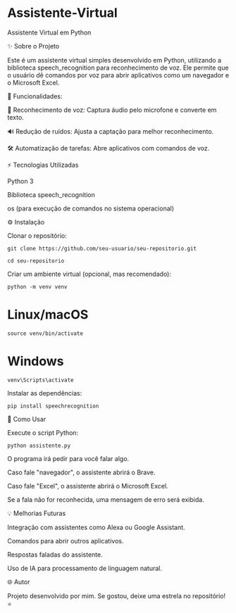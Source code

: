 # Assistente-Virtual

Assistente Virtual em Python

✨ Sobre o Projeto

Este é um assistente virtual simples desenvolvido em Python, utilizando a biblioteca speech_recognition para reconhecimento de voz. Ele permite que o usuário dê comandos por voz para abrir aplicativos como um navegador e o Microsoft Excel.

📝 Funcionalidades:

🎤 Reconhecimento de voz: Captura áudio pelo microfone e converte em texto.

🔊 Redução de ruídos: Ajusta a captação para melhor reconhecimento.

🛠 Automatização de tarefas: Abre aplicativos com comandos de voz.

⚡ Tecnologias Utilizadas

Python 3

Biblioteca speech_recognition

os (para execução de comandos no sistema operacional)

⚙ Instalação

Clonar o repositório:

``` git clone https://github.com/seu-usuario/seu-repositorio.git ```

 ```cd seu-repositorio ```
 
Criar um ambiente virtual (opcional, mas recomendado):

``` python -m venv venv ```

# Linux/macOS 
```source venv/bin/activate ``` 

# Windows
```venv\Scripts\activate   ```

Instalar as dependências:

```pip install speechrecognition```

🔄 Como Usar

Execute o script Python:

```python assistente.py```

 O programa irá pedir para você falar algo.

Caso fale "navegador", o assistente abrirá o Brave.

Caso fale "Excel", o assistente abrirá o Microsoft Excel.

Se a fala não for reconhecida, uma mensagem de erro será exibida.



💡 Melhorias Futuras

Integração com assistentes como Alexa ou Google Assistant.

Comandos para abrir outros aplicativos.

Respostas faladas do assistente.

Uso de IA para processamento de linguagem natural.


🌐 Autor

Projeto desenvolvido por mim. Se gostou, deixe uma estrela no repositório! ⭐


